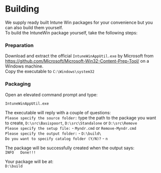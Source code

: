 
# Building
We supply ready built Intune Win packages for your convenience but you can also build them yourself.  
To build the IntuneWin package yourself, take the following steps:

### Preparation
Download and extract the official `IntuneWinAppUtil.exe` by Microsoft from https://github.com/Microsoft/Microsoft-Win32-Content-Prep-Tool/ on a Windows machine.  
Copy the executable to `C:\Windows\system32`

### Packaging
Open an elevated command prompt and type:
```
IntuneWinAppUtil.exe
```
The executable will reply with a couple of questions:  
`Please specify the source folder:` type the path to the package you want to create, `D:\src\Basispoort`, `D:\src\Standalone` or `D:\src\Remove`  
`Please specify the setup file:` - `Myndr.cmd`  or `Remove-Myndr.cmd`  
`Please specify the output folder:` - `D:\build\ `    
`Do you want to specify catalog folder (Y/N)?` - `n`   

The package will be successfully created when the output says:  
`INFO   Done!!!`  

Your package will be at:  
`D:\build`

